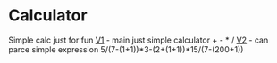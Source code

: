 # Calculator
 Simple calc just for fun 
 [V1](https://github.com/cppniksirotenko/Calculator/tree/main)  - main just simple calculator + - * /
 [V2](https://github.com/cppniksirotenko/Calculator/tree/V2)  - can parce simple expression 5/(7-(1+1))*3-(2+(1+1))*15/(7-(200+1))
